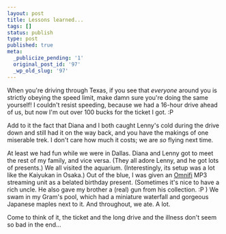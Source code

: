 ```yaml
---
layout: post
title: Lessons learned...
tags: []
status: publish
type: post
published: true
meta:
  _publicize_pending: '1'
  original_post_id: '97'
  _wp_old_slug: '97'
---
```

When you're driving through Texas, if you see that *everyone* around you is strictly obeying the speed limit, make damn sure you're doing the same yourself!  I couldn't resist speeding, because we had a 16-hour drive ahead of us, but now I'm out over 100 bucks for the ticket I got.  :P

Add to it the fact that Diana and I both caught Lenny's cold during the drive down and still had it on the way back, and you have the makings of one miserable trek.  I don't care how much it costs; we are *so* flying next time.

At least we had fun while we were in Dallas.  Diana and Lenny got to meet the rest of my family, and vice versa.  (They all adore Lenny, and he got lots of presents.)  We all visited the aquarium.  (Interestingly, its setup was a lot like the Kaiyukan in Osaka.)  Out of the blue, I was given an <a href="http://www.omnifimedia.com/home/">Omnifi</a> MP3 streaming unit as a belated birthday present.  (Sometimes it's nice to have a rich uncle.  He also gave my brother a (real) gun from his collection. :P )  We swam in my Gram's pool, which had a miniature waterfall and gorgeous Japanese maples next to it.  And throughout, we ate.  A lot.

Come to think of it, the ticket and the long drive and the illness don't seem so bad in the end...
